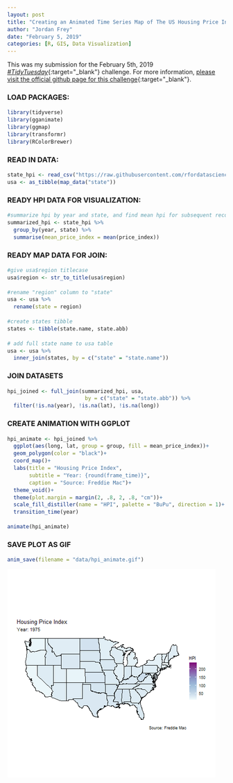 ```yaml
---
layout: post
title: "Creating an Animated Time Series Map of The US Housing Price Index"
author: "Jordan Frey"
date: "February 5, 2019"
categories: [R, GIS, Data Visualization]
---
```


This was my submission for the February 5th, 2019 [*#TidyTuesday*](https://twitter.com/search?q=%23tidytuesday&src=hashtag_click){:target="_blank"} challenge.
For more information, [please visit the official github page for this challenge](https://github.com/rfordatascience/tidytuesday){:target="_blank"}.

### LOAD PACKAGES:
```r
library(tidyverse)
library(gganimate)
library(ggmap)
library(transformr)
library(RColorBrewer)
```

### READ IN DATA:
```r
state_hpi <- read_csv("https://raw.githubusercontent.com/rfordatascience/tidytuesday/master/data/2019/2019-02-05/state_hpi.csv")
usa <- as_tibble(map_data("state"))
```

### READY HPI DATA FOR VISUALIZATION:
```r
#summarize hpi by year and state, and find mean hpi for subsequent records
summarized_hpi <- state_hpi %>%
  group_by(year, state) %>%
  summarise(mean_price_index = mean(price_index))
```

### READY MAP DATA FOR JOIN:
```r
#give usa$region titlecase
usa$region <- str_to_title(usa$region)

#rename "region" column to "state"
usa <- usa %>%
  rename(state = region)

#create states tibble
states <- tibble(state.name, state.abb)

# add full state name to usa table
usa <- usa %>%
  inner_join(states, by = c("state" = "state.name"))
```

### JOIN DATASETS
```r
hpi_joined <- full_join(summarized_hpi, usa,
                         by = c("state" = "state.abb")) %>%
  filter(!is.na(year), !is.na(lat), !is.na(long))
```

### CREATE ANIMATION WITH GGPLOT
```r
hpi_animate <- hpi_joined %>%
  ggplot(aes(long, lat, group = group, fill = mean_price_index))+
  geom_polygon(color = "black")+
  coord_map()+
  labs(title = "Housing Price Index",
       subtitle = "Year: {round(frame_time)}",
       caption = "Source: Freddie Mac")+
  theme_void()+
  theme(plot.margin = margin(2, .8, 2, .8, "cm"))+
  scale_fill_distiller(name = "HPI", palette = "BuPu", direction = 1)+
  transition_time(year)

animate(hpi_animate)
```

### SAVE PLOT AS GIF
```r
anim_save(filename = "data/hpi_animate.gif")
```

![Animated Timeseries Map](/images/animated-time-series-r/hpi-animate_1_orig.gif)